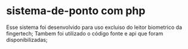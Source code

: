 # sistema-de-ponto com php

Esse sistema foi desenvolvido para uso excluiso do leitor biometrico da fingertech;
Tambem foi utilizado o código fonte e  api que foram disponibilizadas;
